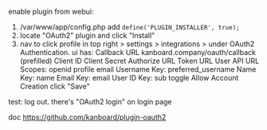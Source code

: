 enable plugin from webui:

1. /var/www/app/config.php add `define('PLUGIN_INSTALLER', true);`
2. locate "OAuth2" plugin and click "Install"
3. nav to click profile in top right > settings > integrations > under OAuth2 Authentication. ui has:
Callback URL kanboard.company/oauth/callback (prefilled)
Client ID
Client Secret
Authorize URL
Token URL
User API URL
Scopes: openid profile email
Username Key: preferred_username
Name Key: name
Email Key: email
User ID Key: sub
toggle Allow Account Creation
click "Save"

test: log out. there's "OAuth2 login" on login page

doc https://github.com/kanboard/plugin-oauth2
